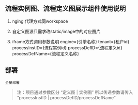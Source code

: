 ## 流程实例图、流程定义图展示组件使用说明

1. nging 代理方式同workspace

2. 自定义图源只需求改static/image中的对应图片

3. iframe方式调用参数说明
  engine={引擎名称}
  tenant={租户id}
  processInstID={流程实例id}
  processDefID={流程定义id}
  processDefName={流程定义名称}

## 部署 
    
    全量部署

> 注：项目通过参数区分 “定义图 | 实例图” 所以传递参数请传入 “processInstID | processDefID/processDefName”